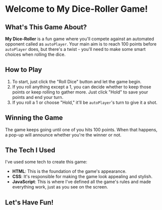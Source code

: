# Welcome to My Dice-Roller Game!

## What's This Game About?

**My Dice-Roller** is a fun game where you'll compete against an automated opponent called as `autoPlayer`. Your main aim is to reach 100 points before `autoPlayer` does, but there's a twist - you'll need to make some smart choices when rolling the dice.

## How to Play

1. To start, just click the "Roll Dice" button and let the game begin.
2. If you roll anything except a 1, you can decide whether to keep those points or keep rolling to gather more. Just click "Hold" to save your points and end your turn.
3. If you roll a 1 or choose "Hold," it'll be `autoPlayer`'s turn to give it a shot.

## Winning the Game

The game keeps going until one of you hits 100 points. When that happens, a pop-up will announce whether you're the winner or not.

## The Tech I Used

I've used some tech to create this game:

- **HTML**: This is the foundation of the game's appearance.
- **CSS**: It's responsible for making the game look appealing and stylish.
- **JavaScript**: This is where I've defined all the game's rules and made everything work, just as you see on the screen.

## Let's Have Fun!
